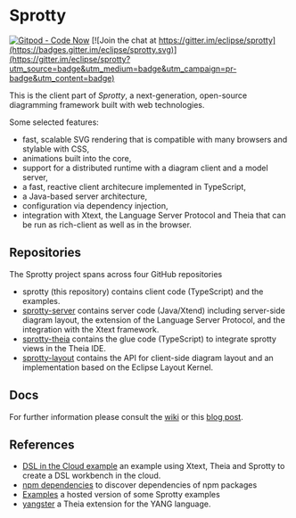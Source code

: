 # Sprotty

[![Gitpod - Code Now](https://img.shields.io/badge/Gitpod-code%20now-blue.svg?longCache=true)](https://gitpod.io#https://github.com/eclipse/sprotty)
[![Join the chat at https://gitter.im/eclipse/sprotty](https://badges.gitter.im/eclipse/sprotty.svg)](https://gitter.im/eclipse/sprotty?utm_source=badge&utm_medium=badge&utm_campaign=pr-badge&utm_content=badge)

This is the client part of _Sprotty_, a next-generation, open-source diagramming framework built with web technologies. 

Some selected features:

* fast, scalable SVG rendering that is compatible with many browsers and stylable with CSS,
* animations built into the core,
* support for a distributed runtime with a diagram client and a model server,
* a fast, reactive client architecure implemented in TypeScript,
* a Java-based server architecture,
* configuration via dependency injection,
* integration with Xtext, the Language Server Protocol and Theia that can be run as rich-client as well as in the browser.

## Repositories

The Sprotty project spans across four GitHub repositories
* sprotty (this repository) contains client code (TypeScript) and the examples.
* [sprotty-server](https://github.com/eclipse/sprotty-server) contains server code (Java/Xtend) including server-side diagram layout, the extension of the Language Server Protocol, and the integration with the Xtext framework.
* [sprotty-theia](https://github.com/eclipse/sprotty-theia) contains the glue code (TypeScript) to integrate sprotty views in the Theia IDE.
* [sprotty-layout](https://github.com/eclipse/sprotty-layout) contains the API for client-side diagram layout and an implementation based on the Eclipse Layout Kernel.

## Docs

For further information please consult the [wiki](https://github.com/eclipse/sprotty/wiki) or this [blog post](http://typefox.io/sprotty-a-web-based-diagramming-framework).

## References

- [DSL in the Cloud example](http://github.com/TypeFox/theia-xtext-sprotty-example) an example using Xtext, Theia and Sprotty to create a DSL workbench in the cloud.
- [npm dependencies](http://npm-dependencies.com/) to discover dependencies of npm packages
- [Examples](http://sprotty-demo.typefox.io) a hosted version of some Sprotty examples
- [yangster](http://github.com/theia-ide/yangster) a Theia extension for the YANG language.


